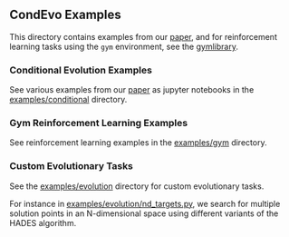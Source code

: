 ## CondEvo Examples
This directory contains examples from our [paper](https://arxiv.org/abs/2411.13420), and for reinforcement learning tasks using the `gym` environment, see the [gymlibrary](https://www.gymlibrary.dev).

### Conditional Evolution Examples
See various examples from our [paper](https://arxiv.org/abs/2411.13420) as jupyter notebooks in the [examples/conditional](conditional) directory.

### Gym Reinforcement Learning Examples
See reinforcement learning examples in the [examples/gym](gym) directory.

### Custom Evolutionary Tasks
See the [examples/evolution](evolution) directory for custom evolutionary tasks.

For instance in [examples/evolution/nd_targets.py](evolution/nd_targets.py), we search for multiple solution points in an N-dimensional space using different variants of the HADES algorithm.

